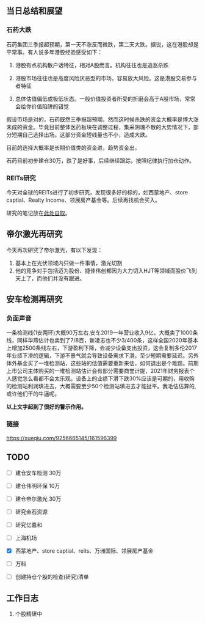 ## 当日总结和展望

### 石药大跌

石药集团三季报超预期，第一天不涨反而微跌，第二天大跌。据说，这在港股却是平常事。有人说多年港股经验感受如下：

1. 港股有点机构散户话特征，相对A股而言。机构往往也是追涨杀跌

2. 港股市场往往也是高度风险厌恶型的市场，容易放大风险。这是港股交易参与者特征

3. 总体估值偏低或极低状态。一般价值投资者所受的折磨会高于A股市场，常常会给你价值陷阱的错觉

假设市场是对的，石药既然三季报超预期，然而这时候杀跌的资金大概率是博大涨未成的资金。毕竟目前整体医药板块在调整过程，集采阴魂不散的大势情况下，部分短期自己选择出场。这部分资金短线量也不小，造成大跌。

目前的选择大概率是长期价值类的资金进，趋势资金出。

石药目前初步建仓30万，跌了是好事，后续继续跟踪，按照纪律执行加仓动作。

### REITs研究

今天对全球的REITs进行了初步研究，发现很多好的标的，如西蒙地产、store captial、Realty Income、领展房产基金等。后续再找机会买入。

研究的笔记放在[此处自取]({{config.base_url}}/投资笔记/行业跟踪/房地产/REITs/整体)。

## 帝尔激光再研究

今天再次研究了帝尔激光，有以下发现：

1. 基本上在光伏领域内只做一件事情，激光切割
2. 他的竞争对手包括迈为股份、捷佳伟创都因为大力切入HJT等领域而股价飞到天上了，而他们并没有跟进。

## 安车检测再研究

### 负面声音

一条检测线(1安两环)大概90万左右.安车2019一年营业收入9亿，大概卖了1000条线，同样华燕估计也卖到了7/8百，新凌志也不少3/400条，这样全国2020年基本上增加2500条线左右，下游盈利下降，会减少设备支出投资，这会复制多伦2017年业绩下滑的逻辑，下游不景气就会导致设备需求下滑，至少短期需要延迟。另外体外基金买了一堆检测站，这些站的估值需要重新来估，如何退出是个难题。前期上市公司主体购买的一堆检测站估计会有部分需要商誉计提，2021年财务报表个人感觉怎么看都不会太乐观。设备上的业绩下滑下跌30%应该是可期的，用收购的检测站利润填进去，大概需要至少50个检测站填进去才能扯平。我毛估估算的,或许他们干的牛逼呢。

**以上文字起到了很好的警示作用。**

### 链接

https://xueqiu.com/9256665145/161596399

## TODO

- [ ] 建仓安车检测  30万
- [ ] 建仓伟明环保 10万
- [ ] 建仓帝尔激光 30万
- [ ] 研究金石资源
- [ ] 研究亿嘉和
- [ ] 上海机场
- [x] 西蒙地产、store captial、reits、万洲国际、领展房产基金
- [ ] 万科
- [ ] 创建持仓个股的检查(研究)清单



## 工作日志

1. 个股精研中

